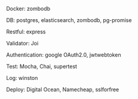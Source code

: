 Docker:
  zombodb

DB:
  postgres, elasticsearch, zombodb, pg-promise

Restful:
  express

Validator:
  Joi

Authentication:
  google OAuth2.0, jwtwebtoken

Test:
  Mocha, Chai, supertest

Log:
  winston

Deploy:
  Digital Ocean, Namecheap, sslforfree
